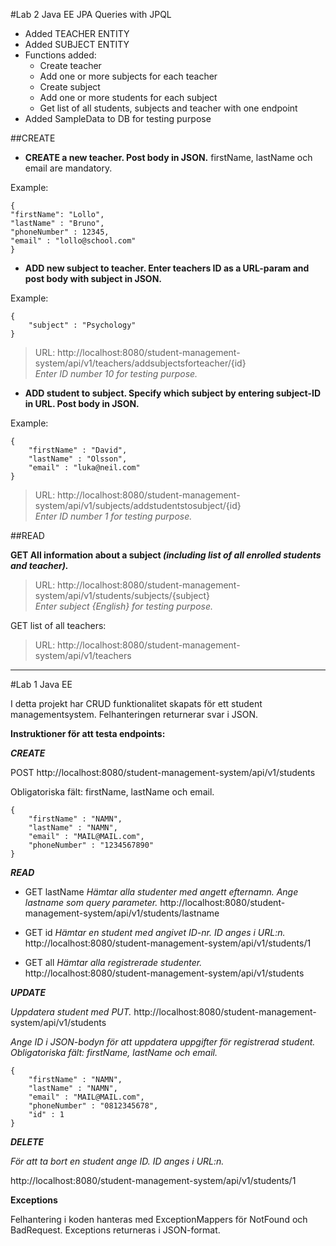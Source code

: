 #Lab 2 Java EE JPA
Queries with JPQL
- Added TEACHER ENTITY
- Added SUBJECT ENTITY
- Functions added:
  - Create teacher
  - Add one or more subjects for each teacher 
  - Create subject
  - Add one or more students for each subject 
  - Get list of all students, subjects and teacher with one endpoint
- Added SampleData to DB for testing purpose


##CREATE
- **CREATE a new teacher. Post body in JSON.**
firstName, lastName och email are mandatory.

Example:
```
{
"firstName": "Lollo",
"lastName" : "Bruno",
"phoneNumber" : 12345,
"email" : "lollo@school.com"
}
```

- **ADD new subject to teacher. Enter teachers ID as a URL-param and post body with subject in JSON.**

Example:
```
{
	"subject" : "Psychology"
}
 ```
>URL: http://localhost:8080/student-management-system/api/v1/teachers/addsubjectsforteacher/{id}  
_Enter ID number 10 for testing purpose._

- **ADD student to subject.  Specify which subject by entering subject-ID in URL. Post body in JSON.**

Example:
```
{
	"firstName" : "David",
	"lastName" : "Olsson",
	"email" : "luka@neil.com"
}
 ```
>URL: http://localhost:8080/student-management-system/api/v1/subjects/addstudentstosubject/{id}  
_Enter ID number 1 for testing purpose._



##READ

**GET All information about a subject _(including list of all enrolled students and teacher)._**

>URL: http://localhost:8080/student-management-system/api/v1/students/subjects/{subject}  
> _Enter subject {English} for testing purpose._

GET list of all teachers:

>URL: http://localhost:8080/student-management-system/api/v1/teachers

_____________________________________________________________________________________________


#Lab 1 Java EE

I detta projekt har CRUD funktionalitet skapats för ett student managementsystem.
Felhanteringen returnerar svar i JSON.

****Instruktioner för att testa endpoints:****


*****CREATE*****

POST http://localhost:8080/student-management-system/api/v1/students

Obligatoriska fält: firstName, lastName och email.
```
{
	"firstName" : "NAMN",
	"lastName" : "NAMN",
	"email" : "MAIL@MAIL.com",
	"phoneNumber" : "1234567890"	
}
```


*****READ*****
- GET lastName
_Hämtar alla studenter med angett efternamn. Ange lastname som query parameter._
 http://localhost:8080/student-management-system/api/v1/students/lastname


- GET id
_Hämtar en student med angivet ID-nr. ID anges i URL:n._
http://localhost:8080/student-management-system/api/v1/students/1


- GET all
_Hämtar alla registrerade studenter._
http://localhost:8080/student-management-system/api/v1/students



*****UPDATE*****

_Uppdatera student med PUT._
http://localhost:8080/student-management-system/api/v1/students

_Ange ID i JSON-bodyn för att uppdatera uppgifter för registrerad student._
_Obligatoriska fält: firstName, lastName och email._
```
{  
	"firstName" : "NAMN",
	"lastName" : "NAMN",
	"email" : "MAIL@MAIL.com",
	"phoneNumber" : "0812345678",
	"id" : 1
}
```

*****DELETE*****

_För att ta bort en student ange ID. ID anges i URL:n._

http://localhost:8080/student-management-system/api/v1/students/1


**Exceptions**

Felhantering i koden hanteras med ExceptionMappers för
NotFound och BadRequest. Exceptions returneras i JSON-format.


